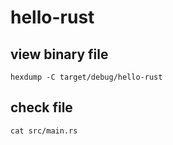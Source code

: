 # hello-rust

## view binary file

```
hexdump -C target/debug/hello-rust
```

## check file

```
cat src/main.rs
```
